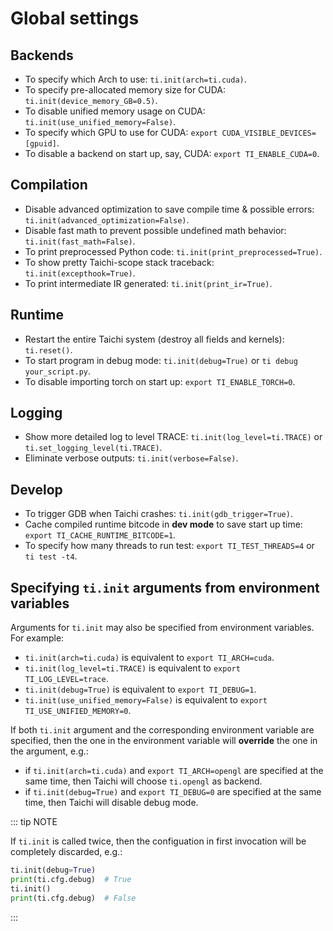 # Global settings

## Backends

-   To specify which Arch to use: `ti.init(arch=ti.cuda)`.
-   To specify pre-allocated memory size for CUDA:
    `ti.init(device_memory_GB=0.5)`.
-   To disable unified memory usage on CUDA:
    `ti.init(use_unified_memory=False)`.
-   To specify which GPU to use for CUDA:
    `export CUDA_VISIBLE_DEVICES=[gpuid]`.
-   To disable a backend on start up, say, CUDA:
    `export TI_ENABLE_CUDA=0`.

## Compilation

-   Disable advanced optimization to save compile time & possible
    errors: `ti.init(advanced_optimization=False)`.
-   Disable fast math to prevent possible undefined math behavior:
    `ti.init(fast_math=False)`.
-   To print preprocessed Python code:
    `ti.init(print_preprocessed=True)`.
-   To show pretty Taichi-scope stack traceback:
    `ti.init(excepthook=True)`.
-   To print intermediate IR generated: `ti.init(print_ir=True)`.

## Runtime

-   Restart the entire Taichi system (destroy all fields and kernels):
    `ti.reset()`.
-   To start program in debug mode: `ti.init(debug=True)` or
    `ti debug your_script.py`.
-   To disable importing torch on start up: `export TI_ENABLE_TORCH=0`.

## Logging

-   Show more detailed log to level TRACE: `ti.init(log_level=ti.TRACE)`
    or `ti.set_logging_level(ti.TRACE)`.
-   Eliminate verbose outputs: `ti.init(verbose=False)`.

## Develop

-   To trigger GDB when Taichi crashes: `ti.init(gdb_trigger=True)`.
-   Cache compiled runtime bitcode in **dev mode** to save start up
    time: `export TI_CACHE_RUNTIME_BITCODE=1`.
-   To specify how many threads to run test: `export TI_TEST_THREADS=4`
    or `ti test -t4`.

## Specifying `ti.init` arguments from environment variables

Arguments for `ti.init` may also be specified from environment
variables. For example:

-   `ti.init(arch=ti.cuda)` is equivalent to `export TI_ARCH=cuda`.
-   `ti.init(log_level=ti.TRACE)` is equivalent to
    `export TI_LOG_LEVEL=trace`.
-   `ti.init(debug=True)` is equivalent to `export TI_DEBUG=1`.
-   `ti.init(use_unified_memory=False)` is equivalent to
    `export TI_USE_UNIFIED_MEMORY=0`.

If both `ti.init` argument and the corresponding environment variable
are specified, then the one in the environment variable will
**override** the one in the argument, e.g.:

-   if `ti.init(arch=ti.cuda)` and `export TI_ARCH=opengl` are specified
    at the same time, then Taichi will choose `ti.opengl` as backend.
-   if `ti.init(debug=True)` and `export TI_DEBUG=0` are specified at
    the same time, then Taichi will disable debug mode.

::: tip NOTE

If `ti.init` is called twice, then the configuation in first invocation
will be completely discarded, e.g.:

```python {1,3}
ti.init(debug=True)
print(ti.cfg.debug)  # True
ti.init()
print(ti.cfg.debug)  # False
```
:::
